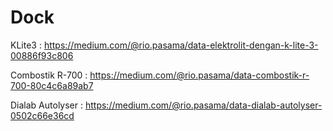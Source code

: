 # Dock
KLite3 : https://medium.com/@rio.pasama/data-elektrolit-dengan-k-lite-3-00886f93c806

Combostik R-700 : https://medium.com/@rio.pasama/data-combostik-r-700-80c4c6a89ab7

Dialab Autolyser : https://medium.com/@rio.pasama/data-dialab-autolyser-0502c66e36cd
